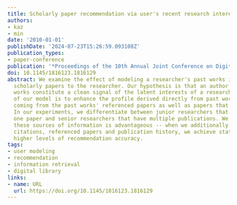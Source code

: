 ```yaml
---
title: Scholarly paper recommendation via user's recent research interests
authors:
- kaz
- min
date: '2010-01-01'
publishDate: '2024-07-23T15:26:59.093108Z'
publication_types:
- paper-conference
publication: '*Proceedings of the 10th Annual Joint Conference on Digital Libraries*'
doi: 10.1145/1816123.1816129
abstract: We examine the effect of modeling a researcher's past works in recommending
  scholarly papers to the researcher. Our hypothesis is that an author's published
  works constitute a clean signal of the latent interests of a researcher. A key part
  of our model is to enhance the profile derived directly from past works with information
  coming from the past works' referenced papers as well as papers that cite the work.
  In our experiments, we differentiate between junior researchers that have only published
  one paper and senior researchers that have multiple publications. We show that filtering
  these sources of information is advantageous -- when we additionally prune noisy
  citations, referenced papers and publication history, we achieve statistically significant
  higher levels of recommendation accuracy.
tags:
- user modeling
- recommendation
- information retrieval
- digital library
links:
- name: URL
  url: https://doi.org/10.1145/1816123.1816129
---
```

